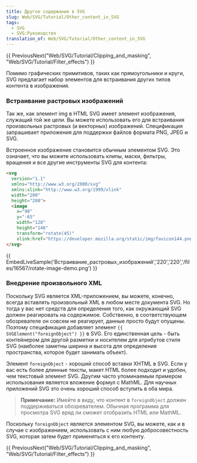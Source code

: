 ```yaml
---
title: Другое содержание в SVG
slug: Web/SVG/Tutorial/Other_content_in_SVG
tags:
  - SVG
  - SVG:Руководство
translation_of: Web/SVG/Tutorial/Other_content_in_SVG
---
```


{{ PreviousNext("Web/SVG/Tutorial/Clipping_and_masking", "Web/SVG/Tutorial/Filter_effects") }}

Помимо графических примитивов, таких как прямоугольники и круги, SVG предлагает набор элементов для встраивания других типов контента в изображения.

### Встраивание растровых изображений

Так же, как элемент img в HTML SVG имеет элемент изображения, служащий той же цели. Вы можете использовать его для встраивания произвольных растровых (и векторных) изображений. Спецификация запрашивает приложения для поддержки файлов формата PNG, JPEG и SVG.

Встроенное изображение становится обычным элементом SVG. Это означает, что вы можете использовать клипы, маски, фильтры, вращения и все другие инструменты SVG для контента:

```html
<svg
  version="1.1"
  xmlns="http://www.w3.org/2000/svg"
  xmlns:xlink="http://www.w3.org/1999/xlink"
  width="200"
  height="200">
  <image
    x="90"
    y="-65"
    width="128"
    height="146"
    transform="rotate(45)"
    xlink:href="https://developer.mozilla.org/static/img/favicon144.png" />
</svg>
```

{{ EmbedLiveSample('Встраивание_растровых_изображений','220','220','/files/16567/rotate-image-demo.png') }}

### Внедрение произвольного XML

Поскольку SVG является XML-приложением, вы можете, конечно, всегда вставлять произвольный XML в любом месте документа SVG. Но тогда у вас нет средств для определения того, как окружающий SVG должен реагировать на содержимое. Собственно, в соответствующем обозревателе он совсем не реагирует, данные просто будут опущены.
Поэтому спецификация добавляет элемент `{{ SVGElement("foreignObject") }}` в SVG. Его единственная цель - быть контейнером для другой разметки и носителем для атрибутов стиля SVG (наиболее заметны ширина и высота для определения пространства, которое будет занимать объект).

Элемент `foreignObject` - хороший способ вставки XHTML в SVG. Если у вас есть более длинные тексты, макет HTML более подходит и удобен, чем текстовый элемент SVG. Другим часто упоминаемым примером использования является вложение формул с MathML. Для научных приложений SVG это очень хороший способ вступить в оба мира.

> **Примечание:** Имейте в виду, что контент в `foreignObject` должен поддерживаться обозревателем. Обычная программа для просмотра SVG вряд ли сможет отобразить HTML или MathML.

Поскольку `foreignObject` является элементом SVG, вы можете, как и в случае с изображением, использовать с ним любую добросовестность SVG, которая затем будет применяться к его контенту.

{{ PreviousNext("Web/SVG/Tutorial/Clipping_and_masking", "Web/SVG/Tutorial/Filter_effects") }}
